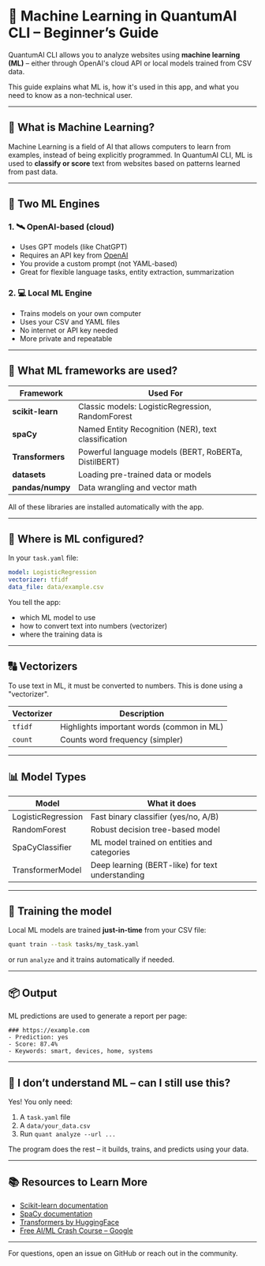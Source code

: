 # 🤖 Machine Learning in QuantumAI CLI – Beginner’s Guide

QuantumAI CLI allows you to analyze websites using **machine learning (ML)** – either through OpenAI's cloud API or local models trained from CSV data.

This guide explains what ML is, how it's used in this app, and what you need to know as a non-technical user.

---

## 📘 What is Machine Learning?

Machine Learning is a field of AI that allows computers to learn from examples, instead of being explicitly programmed. In QuantumAI CLI, ML is used to **classify or score** text from websites based on patterns learned from past data.

---

## 🧠 Two ML Engines

### 1. 🛰 OpenAI-based (cloud)
- Uses GPT models (like ChatGPT)
- Requires an API key from [OpenAI](https://platform.openai.com/)
- You provide a custom prompt (not YAML-based)
- Great for flexible language tasks, entity extraction, summarization

### 2. 💻 Local ML Engine
- Trains models on your own computer
- Uses your CSV and YAML files
- No internet or API key needed
- More private and repeatable

---

## 🧰 What ML frameworks are used?

| Framework      | Used For                           |
|----------------|------------------------------------|
| **scikit-learn** | Classic models: LogisticRegression, RandomForest |
| **spaCy**        | Named Entity Recognition (NER), text classification |
| **Transformers** | Powerful language models (BERT, RoBERTa, DistilBERT) |
| **datasets**     | Loading pre-trained data or models |
| **pandas/numpy** | Data wrangling and vector math    |

All of these libraries are installed automatically with the app.

---

## 📁 Where is ML configured?

In your `task.yaml` file:

```yaml
model: LogisticRegression
vectorizer: tfidf
data_file: data/example.csv
```

You tell the app:
- which ML model to use
- how to convert text into numbers (vectorizer)
- where the training data is

---

## 🔠 Vectorizers

To use text in ML, it must be converted to numbers. This is done using a "vectorizer".

| Vectorizer | Description |
|------------|-------------|
| `tfidf`    | Highlights important words (common in ML) |
| `count`    | Counts word frequency (simpler) |

---

## 📊 Model Types

| Model               | What it does |
|---------------------|--------------|
| LogisticRegression  | Fast binary classifier (yes/no, A/B) |
| RandomForest        | Robust decision tree-based model |
| SpaCyClassifier     | ML model trained on entities and categories |
| TransformerModel    | Deep learning (BERT-like) for text understanding |

---

## 🧪 Training the model

Local ML models are trained **just-in-time** from your CSV file:

```bash
quant train --task tasks/my_task.yaml
```

or run `analyze` and it trains automatically if needed.

---

## 📦 Output

ML predictions are used to generate a report per page:

```text
### https://example.com
- Prediction: yes
- Score: 87.4%
- Keywords: smart, devices, home, systems
```

---

## 🛟 I don’t understand ML – can I still use this?

Yes! You only need:
1. A `task.yaml` file
2. A `data/your_data.csv`
3. Run `quant analyze --url ...`

The program does the rest – it builds, trains, and predicts using your data.

---

## 📚 Resources to Learn More

- [Scikit-learn documentation](https://scikit-learn.org/)
- [SpaCy documentation](https://spacy.io/)
- [Transformers by HuggingFace](https://huggingface.co/transformers/)
- [Free AI/ML Crash Course – Google](https://developers.google.com/machine-learning/crash-course)

---

For questions, open an issue on GitHub or reach out in the community.